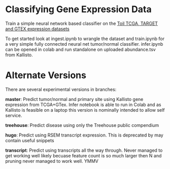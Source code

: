 # Classifying Gene Expression Data

Train a simple neural network based classifier on the [Toil TCGA, TARGET and GTEX expression datasets](https://xenabrowser.net/datapages/?host=https://toil.xenahubs.net)

To get started look at ingest.ipynb to wrangle the dataset and train.ipynb for a very simple fully connected neural net tumor/normal classifier. infer.ipynb can be opened in colab and run standalone on uploaded abundance.tsv from Kallisto.

# Alternate Versions

There are several experimental versions in branches:

**master**: Predict tumor/normal and primary site using Kallisto gene expression from TCGA+GTex. Infer notebook is able to run in Colab and as Kallisto is feasible on a laptop this version is nominally intended to allow self service.

**treehouse**: Predict disease using only the Treehouse public compendium

**hugo**: Predict using RSEM transcript expression. This is deprecated by may contain useful snippets

**transcript**: Predict using transcripts all the way through. Never managed to get working well likely becuase feature count is so much larger then N and pruning never managed to work well. YMMV
